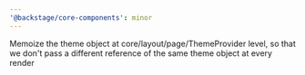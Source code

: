 ```yaml
---
'@backstage/core-components': minor
---
```


Memoize the theme object at core/layout/page/ThemeProvider level, so that we don't pass a different reference of the same theme object at every render
